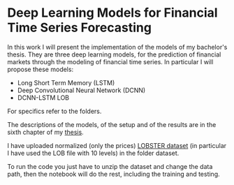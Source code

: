 # Deep Learning Models for Financial Time Series Forecasting
In this work I will present the implementation of the models of my bachelor's thesis. They are three deep learning models, for the prediction of financial markets through the modeling of financial time series.
In particular I will propose these models:
- Long Short Term Memory (LSTM) 
- Deep Convolutional Neural Network (DCNN)
- DCNN-LSTM LOB 

For specifics refer to the folders.

The descriptions of the models, of the setup and of the results are in the sixth chapter of my [thesis](https://drive.google.com/file/d/1XV1dv1LMLhbRa4Sqje2VDgv-HbcW_QfD/view?usp=sharing).

I have uploaded normalized (only the prices) [LOBSTER dataset](https://lobsterdata.com/info/DataSamples.php) (in particular I have used the LOB file with 10 levels) in the folder dataset.

To run the code you just have to unzip the dataset and change the data path, then the notebook will do the rest, including the training and testing.
